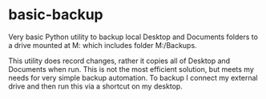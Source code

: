 # basic-backup
Very basic Python utility to backup local Desktop and Documents folders to a drive mounted at M: which includes folder M:/Backups.

This utility does record changes, rather it copies all of Desktop and Documents when run. This is not the most efficient solution, but meets my needs for very simple backup automation.
To backup I connect my external drive and then run this via a shortcut on my desktop.
